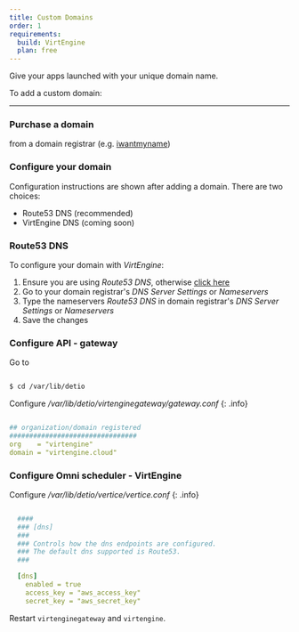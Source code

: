 ```yaml
---
title: Custom Domains
order: 1
requirements:
  build: VirtEngine
  plan: free  
---
```


Give your apps launched with your unique domain name.

To add a custom domain:

---

### Purchase a domain

from a domain registrar (e.g.  [iwantmyname](https://iwantmyname.com/))

### Configure your domain

Configuration instructions are shown after adding a domain. There are two choices:

* Route53 DNS (recommended)
* VirtEngine DNS (coming soon)

### Route53 DNS

To configure your domain with *VirtEngine*:

1. Ensure you are using *Route53 DNS*, otherwise [click here](https://aws.amazon.com/route53/)
2. Go to your domain registrar's *DNS Server Settings* or *Nameservers*
3. Type the nameservers *Route53 DNS* in domain registrar's *DNS Server Settings* or *Nameservers*
4. Save the changes

### Configure API - gateway

Go to

```bash

$ cd /var/lib/detio

```

Configure */var/lib/detio/virtenginegateway/gateway.conf*
{: .info}


~~~yaml

## organization/domain registered
################################
org    = "virtengine"
domain = "virtengine.cloud"

~~~

### Configure Omni scheduler - VirtEngine

Configure */var/lib/detio/vertice/vertice.conf*
{: .info}


~~~yaml

  ####
  ### [dns]
  ###
  ### Controls how the dns endpoints are configured.
  ### The default dns supported is Route53.
  ###

  [dns]
    enabled = true
    access_key = "aws_access_key"
    secret_key = "aws_secret_key"

~~~

Restart `virtenginegateway` and `virtengine`.
